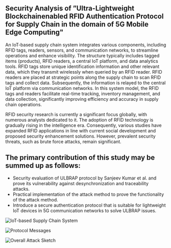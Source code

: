 ## Security Analysis of ”Ultra-Lightweight Blockchainenabled RFID Authentication Protocol for Supply Chain in the domain of 5G Mobile Edge Computing"

An IoT-based supply chain system integrates various components, including RFID tags, readers, sensors, and communication networks, to streamline operations and enhance visibility. The structure typically includes tagged items (products), RFID readers, a central IoT platform, and data analytics tools. RFID tags store unique identification information and other relevant data, which they transmit wirelessly when queried by an RFID reader. RFID readers are placed at strategic points along the supply chain to scan RFID tags and collect data. Subsequently, the information is relayed to the central IoT platform via communication networks. In this system model, the RFID tags and readers facilitate real-time tracking, inventory management, and data collection, significantly improving efficiency and accuracy in supply chain operations.

RFID security research is currently a significant focus globally, with numerous analysts dedicated to it. The adoption of RFID technology is gradually rising in the intelligence era. Consequently, various studies have expanded RFID applications in line with current social development and proposed security enhancement solutions. However, prevalent security threats, such as brute force attacks, remain significant.

## The primary contribution of this study may be summed up as follows:
- Security evaluation of ULBRAP protocol by Sanjeev Kumar et al. and prove its vulnerability against desynchronization and traceability attacks.
-  Practical implementation of the attack method to prove the functionality of the attack method.
-  Introduce a secure authentication protocol that is suitable for lightweight IoT devices in 5G communication networks to solve ULBRAP issues.

![IoT-based Supply Chain System](https://github.com/nargesmokhtari/ULBRAP-Protocol/assets/126694721/7058a25d-0976-4fca-893c-b06ab100ba91)

![Protocol Messages](https://github.com/nargesmokhtari/ULBRAP-Protocol/assets/126694721/f8fb1617-060c-48df-9346-321fa0d59cb2)

![Overall Attack Sketch](https://github.com/nargesmokhtari/ULBRAP-Protocol/assets/126694721/24e74343-8a4c-491b-bc88-90423cd5b49c)
